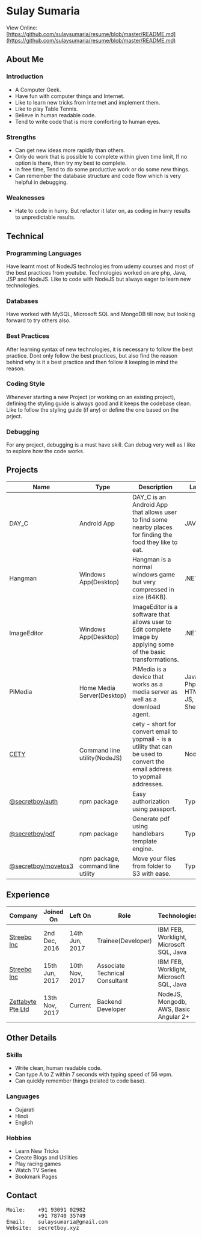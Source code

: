 # Sulay Sumaria
View Online: [https://github.com/sulaysumaria/resume/blob/master/README.md](https://github.com/sulaysumaria/resume/blob/master/README.md)
## About Me

### Introduction

- A Computer Geek.
- Have fun with computer things and Internet.
- Like to learn new tricks from Internet and implement them.
- Like to play Table Tennis.
- Believe in human readable code.
- Tend to write code that is more comforting to human eyes.

### Strengths

- Can get new ideas more rapidly than others.
- Only do work that is possible to complete within given time limit, If no option is there, then try my best to complete.
- In free time, Tend to do some productive work or do some new things.
- Can remember the database structure and code flow which is very helpful in debugging.

### Weaknesses

- Hate to code in hurry. But refactor it later on, as coding in hurry results to unpredictable results.

## Technical

### Programming Languages

Have learnt most of NodeJS technologies from udemy courses and most of the best practices from youtube. Technologies worked on are php, Java, JSP and NodeJS. Like to code with NodeJS but always eager to learn new technologies.

### Databases

Have worked with MySQL, Microsoft SQL and MongoDB till now, but looking forward to try others also.

### Best Practices

After learning syntax of new technologies, it is necessary to follow the best practice. Dont only follow the best practices, but also find the reason behind why is it a best practice and then follow it keeping in mind the reason.

### Coding Style

Whenever starting a new Project (or working on an existing project), defining the styling guide is always good and it keeps the codebase clean. Like to follow the styling guide (if any) or define the one based on the prject.

### Debugging

For any project, debugging is a must have skill. Can debug very well as I like to explore how the code works.

## Projects

| Name                | Type                              | Description                                                                                                                  | Language                                               |
| ------------------- | --------------------------------- | ---------------------------------------------------------------------------------------------------------------------------- | ------------------------------------------------------ |
| DAY_C               | Android App                       | DAY_C is an Android App that allows user to find some nearby places for finding the food they like to eat.                   | JAVA                                                   |
| Hangman             | Windows App(Desktop)              | Hangman is a normal windows game but very compressed in size (64KB).                                                         | .NET                                                   |
| ImageEditor         | Windows App(Desktop)              | ImageEditor is a software that allows user to Edit complete Image by applying some of the basic transformations.             | .NET                                                   |
| PiMedia             | Home Media Server(Desktop)        | PiMedia is a device that works as a media server as well as a download agent.                                                | Java - JSP, Php, Python, HTMl, CSS, JS, Shellscripting |
| [CETY](https://www.npmjs.com/package/cety)                | Command line utility(NodeJS)      | cety - short for convert email to yopmail - is a utility that can be used to convert the email address to yopmail addresses. | NodeJS                                                 |
| [@secretboy/auth](https://www.npmjs.com/package/@secretboy/auth)     | npm package                       | Easy authorization using passport.                                                                                           | TypeScript                                             |
| [@secretboy/pdf](https://www.npmjs.com/package/@secretboy/pdf)      | npm package                       | Generate pdf using handlebars template engine.                                                                               | TypeScript                                             | VS Code        |
| [@secretboy/movetos3](https://www.npmjs.com/package/@secretboy/movetos3) | npm package, command line utility | Move your files from folder to S3 with ease.                                                                                 | TypeScript                                             |

## Experience

| Company           | Joined On      | Left On        | Role                           | Technologies                            |
| ----------------- | -------------- | -------------- | ------------------------------ | --------------------------------------- |
| [Streebo Inc](https://www.streebo.com/)       | 2nd Dec, 2016  | 14th Jun, 2017 | Trainee(Developer)             | IBM FEB, Worklight, Microsoft SQL, Java |
| [Streebo Inc](https://www.streebo.com/)       | 15th Jun, 2017 | 10th Nov, 2017 | Associate Technical Consultant | IBM FEB, Worklight, Microsoft SQL, Java |
| [Zettabyte Pte Ltd](https://www.zettabyte.sg/) | 13th Nov, 2017 | Current        | Backend Developer              | NodeJS, Mongodb, AWS, Basic Angular 2+  |

## Other Details

### Skills

- Write clean, human readable code.
- Can type A to Z within 7 seconds with typing speed of 56 wpm.
- Can quickly remember things (related to code base).

### Languages

- Gujarati
- Hindi
- English

### Hobbies

- Learn New Tricks
- Create Blogs and Utilities
- Play racing games
- Watch TV Series
- Bookmark Pages

## Contact

<pre>
Moile:    +91 93091 02982
          +91 78740 35749
Email:    sulaysumaria@gmail.com
Website:  secretboy.xyz
</pre>
